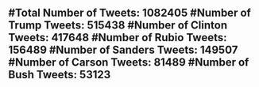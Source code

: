 #Total Number of Tweets: 1082405 
#Number of Trump Tweets: 515438
#Number of Clinton Tweets: 417648
#Number of Rubio Tweets: 156489
#Number of Sanders Tweets: 149507
#Number of Carson Tweets: 81489
#Number of Bush Tweets: 53123
---
